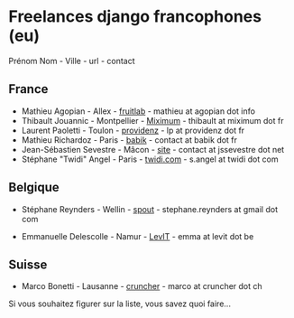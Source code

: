 Freelances django francophones (eu)
===================================


Prénom Nom - Ville - url - contact

France
------
* Mathieu Agopian - Allex - [fruitlab](http://fruitlab.fr) - mathieu at agopian dot info
* Thibault Jouannic - Montpellier - [Miximum](http://www.miximum.fr) - thibault at miximum dot fr
* Laurent Paoletti - Toulon - [providenz](http://providenz.fr) - lp at providenz dot fr
* Mathieu Richardoz - Paris - [babik](http://www.babik.fr) - contact at babik dot fr
* Jean-Sébastien Sevestre - Mâcon - [site](http://www.jssevestre.net) - contact at jssevestre dot net
* Stéphane "Twidi" Angel - Paris - [twidi.com](http://twidi.com) - s.angel at twidi dot com 

Belgique
--------
* Stéphane Reynders - Wellin - [spout](http://spout.be) - stephane.reynders at gmail dot com

* Emmanuelle Delescolle - Namur - [LevIT](http://www.levit.be) - emma at levit dot be

Suisse
-------

* Marco Bonetti - Lausanne - [cruncher](https://cruncher.ch/fr/) - marco at cruncher dot ch


Si vous souhaitez figurer sur la liste, vous savez quoi faire...

